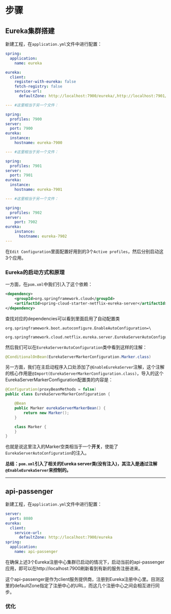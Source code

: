 # 步骤

## Eureka集群搭建

新建工程，在`application.yml`文件中进行配置：

```yml
spring:
  application:
    name: eureka

eureka:
  client:
    register-with-eureka: false
    fetch-registry: false
    service-url:
      defaultZone: http://localhost:7900/eureka/,http://localhost:7901/eureka/,http://localhost:7902/eureka/   #这里记得全部要写好

--- #这里相当于另一个文件：

spring:
  profiles: 7900
server:
  port: 7900
eureka:
  instance:
    hostname: eureka-7900

--- #这里相当于另一个文件：

spring:
  profiles: 7901
server:
  port: 7901
eureka:
  instance:
    hostname: eureka-7901

--- #这里相当于另一个文件：

spring:
  profiles: 7902
server:
    port: 7902
eureka:
    instance:
      hostname: eureka-7902
---
```

在`Edit Configuration`里面配置好用到的3个`Active profiles`，然后分别启动这3个应用。

### Eureka的启动方式和原理

一方面，在`pom.xml`中我们引入了这个依赖：

```xml
<dependency>
    <groupId>org.springframework.cloud</groupId>
    <artifactId>spring-cloud-starter-netflix-eureka-server</artifactId>
</dependency>
```

查找对应的dependencies可以看到里面启用了自动配置类

```factories
org.springframework.boot.autoconfigure.EnableAutoConfiguration=\
  org.springframework.cloud.netflix.eureka.server.EurekaServerAutoConfiguration
```

然后我们可以在`EurekaServerAutoConfiguration`类中看到这样的注解：

```java
@ConditionalOnBean(EurekaServerMarkerConfiguration.Marker.class)
```

另一方面，我们在主启动程序入口处添加了`@EnableEurekaServer`注解，这个注解的核心作用是`@Import(EurekaServerMarkerConfiguration.class)`，导入的这个EurekaServerMarkerConfiguration配置类的内容是：

```java
@Configuration(proxyBeanMethods = false)
public class EurekaServerMarkerConfiguration {

	@Bean
	public Marker eurekaServerMarkerBean() {
		return new Marker();
	}

	class Marker {
	}
}
```

也就是说这里注入的Marker空类相当于一个**开关**，使能了`EurekaServerAutoConfiguration`的注入。

**总结：`pom.xml`引入了相关的Eureka server类(没有注入)，其注入是通过注解`@EnableEurekaServer`来控制的。**

---

## api-passenger

新建工程，在`application.yml`文件中进行配置：

```yml
server:
  port: 8080
eureka:
  client:
    service-url:
      defaultZone: http://localhost:7900/eureka
spring:
  application:
    name: api-passenger
```

在确保上述3个Eureka注册中心集群已启动的情况下，启动当前的api-passenger应用，即可以在http://localhost:7900刷新看到有新的服务注册进来。

这个api-passenger是作为client服务提供商，注册到Eureka注册中心里。目测这里的defaultZone指定了注册中心的URL，而这几个注册中心之间会相互进行同步。

### 优化

